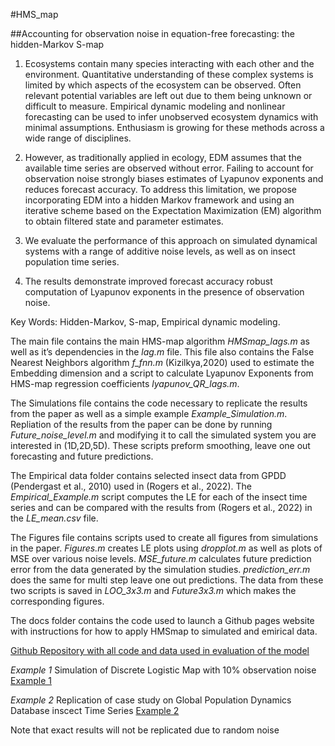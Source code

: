 #HMS_map

##Accounting for observation noise in equation-free forecasting: the hidden-Markov S-map


1. Ecosystems contain many species interacting with each other and the environment. Quantitative understanding of these complex systems is limited by which aspects of the ecosystem can be observed. Often relevant potential variables are left out due to them being unknown or difficult to measure. Empirical dynamic modeling and nonlinear forecasting can be used to infer unobserved ecosystem dynamics with minimal assumptions. Enthusiasm is growing for these methods across a wide range of disciplines.

2. However, as traditionally applied in ecology, EDM assumes that the available time series are observed without error. Failing to account for observation noise strongly biases estimates of Lyapunov exponents and reduces forecast accuracy. To address this limitation, we propose incorporating EDM into a hidden Markov framework and using an iterative scheme based on the Expectation Maximization (EM) algorithm to obtain filtered state and parameter estimates.

3. We evaluate the performance of this approach on simulated dynamical systems with a range of additive noise levels, as well as on insect population time series.

4. The results demonstrate improved forecast accuracy robust computation of Lyapunov exponents in the presence of observation noise.

Key Words: Hidden-Markov, S-map, Empirical dynamic modeling.


The main file contains the main HMS-map algorithm _HMSmap_lags.m_ as well as it’s dependencies in the _lag.m_ file. This file also contains the False Nearest Neighbors algorithm _f_fnn.m_ (Kizilkya,2020) used to estimate the Embedding dimension and a script to calculate Lyapunov Exponents from HMS-map regression coefficients _lyapunov_QR_lags.m_.

The Simulations file contains the code necessary to replicate the results from the paper as well as a simple example _Example_Simulation.m_. Repliation of the results from the paper can be done by running _Future_noise_level.m_ and modifying it to call the simulated system you are interested in (1D,2D,5D). These scripts preform smoothing, leave one out forecasting and future predictions.

The Empirical data folder contains selected insect data from GPDD (Pendergast et al., 2010) used in (Rogers et al., 2022). The _Empirical_Example.m_ script computes the LE for each of the insect time series and can be compared with the results from (Rogers et al., 2022) in the _LE_mean.csv_ file.

The Figures file contains scripts used to create all figures from simulations in the paper. _Figures.m_ creates LE plots using _dropplot.m_ as well as plots of MSE over various noise levels. _MSE_future.m_ calculates future prediction error from the data generated by the simulation studies. _prediction_err.m_ does the same for multi step leave one out predictions. The data from these two scripts is saved in _LOO_3x3.m_ and _Future3x3.m_ which makes the corresponding figures.

The docs folder contains the code used to launch a Github pages website with instructions for how to apply HMSmap to simulated and emirical data.

[Github Repository with all code and data used in evaluation of the model](https://github.com/DylanEsguerra/HMS_map)

*Example 1* Simulation of Discrete Logistic Map with 10% observation noise
<a href="docs/Example_Simulation.html">Example 1</a>

*Example 2* Replication of case study on Global Population Dynamics Database inscect Time Series
<a href="docs/Empirical_Example.html">Example 2</a>


Note that exact results will not be replicated due to random noise
